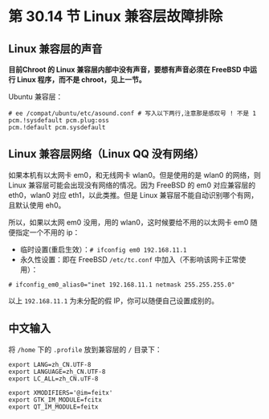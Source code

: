 # 第 30.14 节 Linux 兼容层故障排除

## Linux 兼容层的声音

**目前Chroot 的 Linux 兼容层内部中没有声音，要想有声音必须在 FreeBSD 中运行 Linux 程序，而不是 chroot，见上一节。**

Ubuntu 兼容层：



```shel
# ee /compat/ubuntu/etc/asound.conf # 写入以下两行,注意那是感叹号 ! 不是 1 
pcm.!sysdefault pcm.plug:oss
pcm.!default pcm.sysdefault
```

## Linux 兼容层网络（Linux QQ 没有网络）

如果本机有以太网卡 em0，和无线网卡 wlan0。但是使用的是 wlan0 的网络，则 Linux 兼容层可能会出现没有网络的情况。因为 FreeBSD 的 em0 对应兼容层的 eth0，wlan0 对应 eth1，以此类推。但是 Linux 兼容层不能自动识别哪个有网，且默认使用 eh0。

所以，如果以太网 em0 没用，用的 wlan0，这时候要给不用的以太网卡 em0 随便指定一个不用的 ip：

- 临时设置(重启生效）：`# ifconfig em0 192.168.11.1`
- 永久性设置：即在 FreeBSD `/etc/tc.conf` 中加入（不影响该网卡正常使用）：

```shell-session
# ifconfig_em0_alias0="inet 192.168.11.1 netmask 255.255.255.0" 
```

以上 `192.168.11.1` 为未分配的假 IP，你可以随便自己设置成别的。


## 中文输入

将 `/home` 下的 `.profile` 放到兼容层的 `/` 目录下：

```shell-session
export LANG=zh_CN.UTF-8
export LANGUAGE=zh_CN.UTF-8
export LC_ALL=zh_CN.uTF-8

export XMODIFIERS='@im=feitx'
export GTK_IM_MODULE=fcitx
export QT_IM_MODULE=feitx
```


